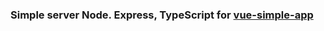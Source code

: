 ### Simple server Node. Express, TypeScript for [vue-simple-app](https://github.com/undind/vue-simple-app)